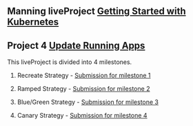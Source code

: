 ## Manning liveProject [Getting Started with Kubernetes](https://www.manning.com/liveprojectseries/getting-started-with-kubernetes-ser)
## Project 4 [Update Running Apps](https://www.manning.com/liveproject/update-running-apps)

This liveProject is divided into 4 milestones.

1. Recreate Strategy - [Submission for milestone 1](https://github.com/plu5g00d/manning-update-running-apps-lp/tree/main/k3-milestone-1)

2. Ramped Strategy - [Submission for milestone 2](https://github.com/plu5g00d/manning-update-running-apps-lp/tree/main/k3-milestone-2)

3. Blue/Green Strategy - [Submission for milestone 3](https://github.com/plu5g00d/manning-update-running-apps-lp/tree/main/k3-milestone-3)

4. Canary Strategy - [Submission for milestone 4](https://github.com/plu5g00d/manning-update-running-apps-lp/tree/main/k3-milestone-4)
